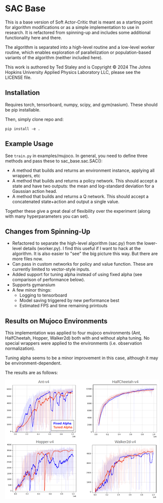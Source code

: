 # SAC Base

This is a base version of Soft Actor-Critic that is meant as a starting point for algorithm modifications or as a simple implementation to use in research. It is refactored from spinning-up and includes some additional functionality here and there.

The algorithm is separated into a high-level routine and a low-level worker routine, which enables exploration of parallelization or population-based variants of the algorithm (neither included here).

This work is authored by Ted Staley and is Copyright © 2024 The Johns Hopkins University Applied Physics Laboratory LLC, please see the LICENSE file.



## Installation

Requires torch, tensorboard, numpy, scipy, and gym(nasium). These should be pip installable.

Then, simply clone repo and:

```
pip install -e .
```



## Example Usage

See ```train.py``` in examples/mujoco. In general, you need to define three methods and pass these to sac_base.sac.SAC():

- A method that builds and returns an environment instance, applying all wrappers, etc
- A method that builds and returns a policy network. This should accept a state and have two outputs: the mean and log-standard deviation for a Gaussian action head.
- A method that builds and returns a Q network. This should accept a concatenated state+action and output a single value.

Together these give a great deal of flexibility over the experiment (along with many hyperparameters you can set).



## Changes from Spinning-Up

- Refactored to separate the high-level algorithm (sac.py) from the lower-level details (worker.py). I find this useful if I want to hack at the algorithm. It is also easier to "see" the big picture this way. But there are more files now.
- Can pass in custom networks for policy and value function. These are currently limited to vector-style inputs.
- Added support for tuning alpha instead of using fixed alpha (see comparison of performance below).
- Supports gymansium
- A few minor things: 
  - Logging to tensorboard
  - Model saving triggered by new performance best
  - Estimated FPS and time remaining printouts



## Results on Mujoco Environments

This implementation was applied to four mujoco environments (Ant, HalfCheetah, Hopper, Walker2d) both with and without alpha tuning. No special wrappers were applied to the environments (i.e. observation normalization).

Tuning alpha seems to be a minor improvement in this case, although it may be environment-dependent.

The results are as follows:

![sacmujoco](./assets/sacmujoco.png)